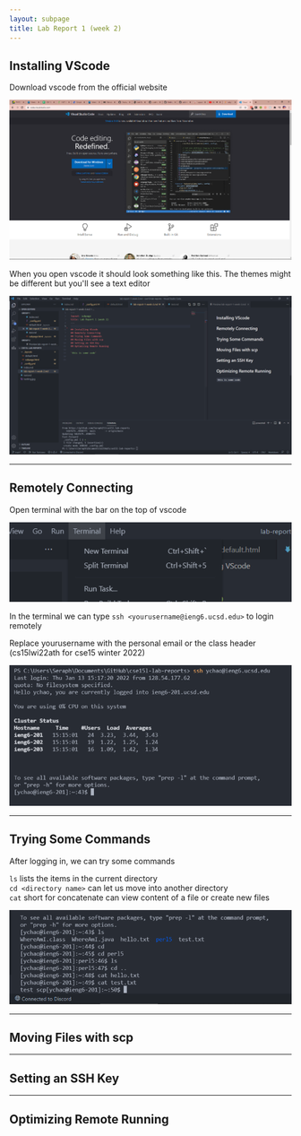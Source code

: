 ```yaml
---
layout: subpage
title: Lab Report 1 (week 2)
---
```


## Installing VScode
Download vscode from the official website

![Image](img/vscode_download.png)

When you open vscode it should look something like this. The themes might be different but you'll see a text editor

![Image](img/vscode_interface.png)

---
## Remotely Connecting
 
Open terminal with the bar on the top of vscode

![Image](img/terminal.png)

In the terminal we can type `ssh <yourusername@ieng6.ucsd.edu>` to login remotely

Replace yourusername with the personal email or the class header (cs15lwi22ath for cse15 winter 2022)

![Image](img/ssh_login.png)

---
## Trying Some Commands
After logging in, we can try some commands

`ls` lists the items in the current directory\
`cd <directory name>`  can let us move into another directory\
`cat` short for concatenate can view content of a file or create new files

![Image](img/test_commands.png)

---
## Moving Files with scp

---
## Setting an SSH Key

---
## Optimizing Remote Running




